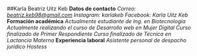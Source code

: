 ##Karla Beatriz Uitz Keb 
**Datos de contacto**
*Correo: beatriz.keb98@gmail.com*
*Instagram: karlakeb*
*Facebook: Karla Uitz Keb*
**Formación académica** 
*Actualmente estudiante de Ing. en Biotecnología*
*Actualmente realizando el curso de Desarrollo web en Mujer Digital*
*Curso finalizado de Primer Respondiente*
*Curso finalizado de Técnica en Lactancia Materna*
**Experiencia laboral**
*Asistente personal de despacho jurídico*
*Hostess*
